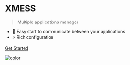 # XMESS

> Multiple applications manager

- 🚀 Easy start to communicate between your applications
- ⚡️️ Rich configuration

<div style="" class="buttons">
  <a href="#/README"><span>Get Started</span></a>
</div>

![color](#ffffff)

